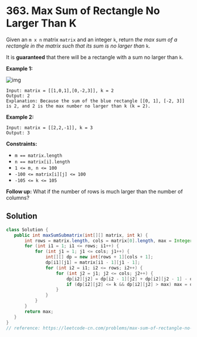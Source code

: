 # 363. Max Sum of Rectangle No Larger Than K

Given an `m x n` matrix `matrix` and an integer `k`, return *the max sum of a rectangle in the matrix such that its sum is no larger than* `k`.

It is **guaranteed** that there will be a rectangle with a sum no larger than `k`.

 

**Example 1:**

![img](https://assets.leetcode.com/uploads/2021/03/18/sum-grid.jpg)

```
Input: matrix = [[1,0,1],[0,-2,3]], k = 2
Output: 2
Explanation: Because the sum of the blue rectangle [[0, 1], [-2, 3]] is 2, and 2 is the max number no larger than k (k = 2).
```

**Example 2:**

```
Input: matrix = [[2,2,-1]], k = 3
Output: 3
```

 

**Constraints:**

- `m == matrix.length`
- `n == matrix[i].length`
- `1 <= m, n <= 100`
- `-100 <= matrix[i][j] <= 100`
- `-105 <= k <= 105`

 

**Follow up:** What if the number of rows is much larger than the number of columns?

## Solution

 ```java
class Solution {
    public int maxSumSubmatrix(int[][] matrix, int k) {
        int rows = matrix.length, cols = matrix[0].length, max = Integer.MIN_VALUE;
        for (int i1 = 1; i1 <= rows; i1++) {
            for (int j1 = 1; j1 <= cols; j1++) {
                int[][] dp = new int[rows + 1][cols + 1];
                dp[i1][j1] = matrix[i1 - 1][j1 - 1];
                for (int i2 = i1; i2 <= rows; i2++) {
                    for (int j2 = j1; j2 <= cols; j2++) {
                        dp[i2][j2] = dp[i2 - 1][j2] + dp[i2][j2 - 1] - dp[i2 - 1][j2 - 1] + matrix[i2 - 1][j2 - 1];
                        if (dp[i2][j2] <= k && dp[i2][j2] > max) max = dp[i2][j2];
                    }
                }
            }
        }
        return max;
    }
}
// reference: https://leetcode-cn.com/problems/max-sum-of-rectangle-no-larger-than-k/solution/javacong-bao-li-kai-shi-you-hua-pei-tu-pei-zhu-shi/
 ```

